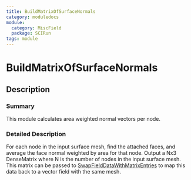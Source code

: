 ```yaml
---
title: BuildMatrixOfSurfaceNormals
category: moduledocs
module:
  category: MiscField
  package: SCIRun
tags: module
---
```


# BuildMatrixOfSurfaceNormals

## Description

### Summary

This module calculates area weighted normal vectors per node.

### Detailed Description

For each node in the input surface mesh, find the attached faces, and average the face normal weighted by area for that node. Output a Nx3 DenseMatrix where N is the number of nodes in the input surface mesh. This matrix can be passed to [SwapFieldDataWithMatrixEntries](swapfielddatawithmatrixentries) to map this data back to a vector field with the same mesh.



